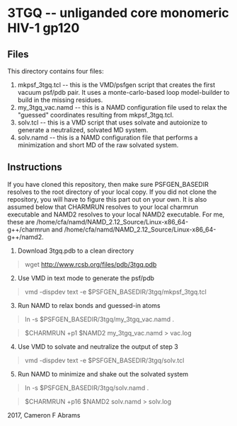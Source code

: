 # 3TGQ -- unliganded core monomeric HIV-1 gp120

## Files

This directory contains four files:
1. mkpsf_3tgq.tcl -- this is the VMD/psfgen script that creates the first vacuum psf/pdb pair.  It uses a monte-carlo-based loop model-builder to build in the missing residues.
2. my_3tgq_vac.namd -- this is a NAMD configuration file used to relax the "guessed" coordinates resulting from mkpsf_3tgq.tcl.
3. solv.tcl -- this is a VMD script that uses solvate and autoionize to generate a neutralized, solvated MD system.
4. solv.namd -- this is a NAMD configuration file that performs a minimization and short MD of the raw solvated system.

## Instructions

If you have cloned this repository, then make sure PSFGEN_BASEDIR resolves to the root directory of your local copy.  If you did not
clone the repository, you will have to figure this part out on your own.  It is also assumed below that CHARMRUN resolves to your local charmrun executable and NAMD2 resolves to your local NAMD2 executable.  For me, these are /home/cfa/namd/NAMD_2.12_Source/Linux-x86_64-g++/charmrun and /home/cfa/namd/NAMD_2.12_Source/Linux-x86_64-g++/namd2.

1. Download 3tgq.pdb to a clean directory

> wget http://www.rcsb.org/files/pdb/3tgq.pdb

2. Use VMD in text mode to generate the psf/pdb

> vmd -dispdev text -e $PSFGEN_BASEDIR/3tgq/mkpsf_3tgq.tcl

3. Run NAMD to relax bonds and guessed-in atoms

> ln -s $PSFGEN_BASEDIR/3tgq/my_3tgq_vac.namd .

> $CHARMRUN +p1 $NAMD2 my_3tgq_vac.namd > vac.log

4. Use VMD to solvate and neutralize the output of step 3

> vmd -dispdev text -e $PSFGEN_BASEDIR/3tgq/solv.tcl

5. Run NAMD to minimize and shake out the solvated system

> ln -s $PSFGEN_BASEDIR/3tgq/solv.namd .

> $CHARMRUN +p16 $NAMD2 solv.namd > solv.log


2017, Cameron F Abrams

